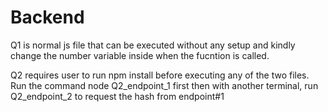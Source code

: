 # Backend
Q1 is normal js file that can be executed without any setup and kindly change the number variable inside when the fucntion is called.

Q2 requires user to run npm install before executing any of the two files. Run the command node Q2_endpoint_1 first then with another terminal, 
run Q2_endpoint_2 to request the hash from endpoint#1

